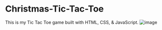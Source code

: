 # Christmas-Tic-Tac-Toe
This is my Tic Tac Toe game built with HTML, CSS, &amp; JavaScript. 
![image](https://user-images.githubusercontent.com/65063251/206803966-1b60eb48-f21a-4b31-876e-fb58c9013507.png)

